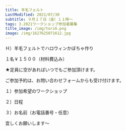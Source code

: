 ```yaml
---
title: 羊毛フェルト
LastModified: 2021/07/30
subtitle: ９月１７日（金）１１時～
tags: 3.2021ワークショップ参加者募集
title_image: /img/tori6.png
image: /img/1627625071612.jpg
---
```

Ｈ）羊毛フェルトでハロウィンかぼちゃ作り

１名￥１５００（材料費込み）

★定員に空があればいつでもご参加頂けます。

ご参加予約は、お問い合わせフォームからも受け付けます。

１）参加希望のワークショップ

２）日程

３）お名前（お電話番号・任意）

宜しくお願いします～